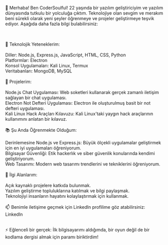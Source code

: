 👋 Merhaba! Ben CoderSoulful! 22 yaşında bir yazılım geliştiriciyim ve yazılım dünyasında tutkulu bir yolculuğa çıktım. Teknolojiye olan sevgim ve merakım beni sürekli olarak yeni şeyler öğrenmeye ve projeler geliştirmeye teşvik ediyor. Aşağıda daha fazla bilgi bulabilirsiniz:<BR><BR>

<BR>🚀 Teknolojik Yeteneklerim:<BR><BR>
Diller: Node.js, Express.js, JavaScript, HTML, CSS, Python<BR>
Platformlar: Electron<BR>
Konsol Uygulamaları: Kali Linux, Termux<BR>
Veritabanları: MongoDB, MySQL<BR>
<BR>💼 Projelerim:<BR><BR>
Node.js Chat Uygulaması: Web soketleri kullanarak gerçek zamanlı iletişim sağlayan bir chat uygulaması.<BR>
Electron Not Defteri Uygulaması: Electron ile oluşturulmuş basit bir not defteri uygulaması.<BR>
Kali Linux Hack Araçları Kılavuzu: Kali Linux'taki yaygın hack araçlarının kullanımını anlatan bir kılavuz.<BR>
<BR>📚 Şu Anda Öğrenmekte Olduğum:<BR><BR>
Derinlemesine Node.js ve Express.js: Büyük ölçekli uygulamalar geliştirmek için en iyi uygulamaları öğreniyorum.<BR>
Bilgisayar Güvenliği: Etik hackerlık ve siber güvenlik konularında kendimi geliştiriyorum.<BR>
Web Tasarımı: Modern web tasarımı trendlerini ve tekniklerini öğreniyorum.<BR>
<BR>🌟 İlgi Alanlarım:<BR><BR>
Açık kaynaklı projelere katkıda bulunmak.<BR>
Yazılım geliştirme topluluklarına katılmak ve bilgi paylaşmak.<BR>
Teknolojiyi insanların hayatını kolaylaştırmak için kullanmak.<BR>
<BR>📫 Benimle iletişime geçmek için LinkedIn profilime göz atabilirsiniz: LinkedIn<BR>

<BR>⚡ Eğlenceli bir gerçek: İlk bilgisayarımı aldığımda, bir oyun değil de bir kodlama dergisi almak için paramı biriktirdim!<BR>
